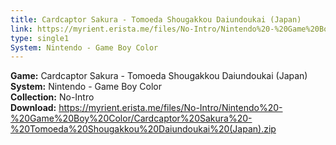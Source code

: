 ```yaml
---
title: Cardcaptor Sakura - Tomoeda Shougakkou Daiundoukai (Japan)
link: https://myrient.erista.me/files/No-Intro/Nintendo%20-%20Game%20Boy%20Color/Cardcaptor%20Sakura%20-%20Tomoeda%20Shougakkou%20Daiundoukai%20(Japan).zip
type: single1
System: Nintendo - Game Boy Color
---
```

<b>Game:</b> Cardcaptor Sakura - Tomoeda Shougakkou Daiundoukai (Japan)<br>
<b>System:</b> Nintendo - Game Boy Color<br>
<b>Collection:</b> No-Intro<br>
<b>Download:</b> https://myrient.erista.me/files/No-Intro/Nintendo%20-%20Game%20Boy%20Color/Cardcaptor%20Sakura%20-%20Tomoeda%20Shougakkou%20Daiundoukai%20(Japan).zip